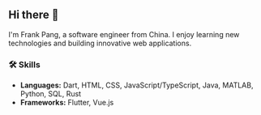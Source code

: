 ## Hi there 👋

I'm Frank Pang, a software engineer from China. I enjoy learning new technologies and building innovative web applications.

### 🛠️ Skills

- **Languages:** Dart, HTML, CSS, JavaScript/TypeScript, Java, MATLAB, Python, SQL, Rust
- **Frameworks:** Flutter, Vue.js
